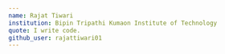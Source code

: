 ```yaml
---
name: Rajat Tiwari
institution: Bipin Tripathi Kumaon Institute of Technology 
quote: I write code.
github_user: rajattiwari01
---
```


